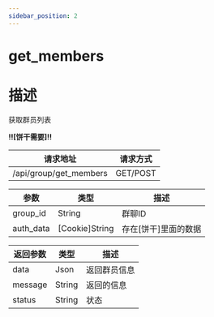 ```yaml
---
sidebar_position: 2
---
```


# get_members

# 描述

获取群员列表

**!!\[饼干需要\]!!**

| 请求地址                   | 请求方式     |
|------------------------|----------|
| /api/group/get_members | GET/POST |

| 参数        | 类型               | 描述            |
|-----------|------------------|---------------|
| group_id  | String           | 群聊ID          |
| auth_data | \[Cookie\]String | 存在\[饼干\]里面的数据 |

| 返回参数    | 类型     | 描述     |
|---------|--------|--------|
| data    | Json   | 返回群员信息 |
| message | String | 返回的信息  |
| status  | String | 状态     |
